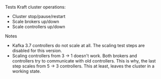 Tests Kraft cluster operations:

- Cluster stop/pause/restart
- Scale brokers up/down
- Scale controllers up/down

Notes

- Kafka 3.7 controllers do not scale at all.
  The scaling test steps are disabled for this version.
- Scaling controllers from 3 -> 1 doesn't work.
  Both brokers and controllers try to communicate with old controllers.
  This is why, the last step scales from 5 -> 3 controllers.
  This at least, leaves the cluster in a working state.
